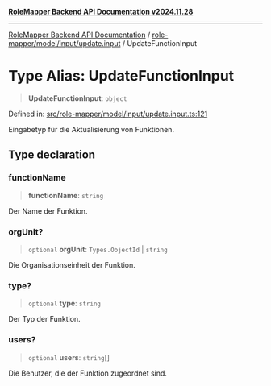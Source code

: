 [**RoleMapper Backend API Documentation v2024.11.28**](../../../../../README.md)

***

[RoleMapper Backend API Documentation](../../../../../modules.md) / [role-mapper/model/input/update.input](../README.md) / UpdateFunctionInput

# Type Alias: UpdateFunctionInput

> **UpdateFunctionInput**: `object`

Defined in: [src/role-mapper/model/input/update.input.ts:121](https://github.com/FlowCraft-AG/RoleMapper/blob/aa2b8d129f8bd1600fa58ea512b195a2a2308efd/backend/src/role-mapper/model/input/update.input.ts#L121)

Eingabetyp für die Aktualisierung von Funktionen.

## Type declaration

### functionName

> **functionName**: `string`

Der Name der Funktion.

### orgUnit?

> `optional` **orgUnit**: `Types.ObjectId` \| `string`

Die Organisationseinheit der Funktion.

### type?

> `optional` **type**: `string`

Der Typ der Funktion.

### users?

> `optional` **users**: `string`[]

Die Benutzer, die der Funktion zugeordnet sind.
